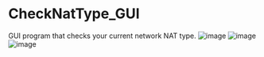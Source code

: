 # CheckNatType_GUI
GUI program that checks your current network NAT type.
![image](https://github.com/user-attachments/assets/b23a0501-4d8e-43ff-bf02-6a6ff669e78d)
![image](https://github.com/user-attachments/assets/57565d76-030f-4499-9725-581c61fa8029)
![image](https://github.com/user-attachments/assets/42737ee4-f25e-4302-ad4e-b92b87154301)
